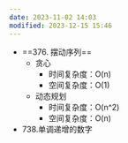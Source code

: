 ```yaml
---
date: 2023-11-02 14:03
modified: 2023-12-15 15:46
---
```

- ==376. 摆动序列==
	- 贪心
		- 时间复杂度：O(n)
		- 空间复杂度：O(1)
	- 动态规划
		- 时间复杂度：O(n^2)
		- 空间复杂度：O(n)
- 738.单调递增的数字

